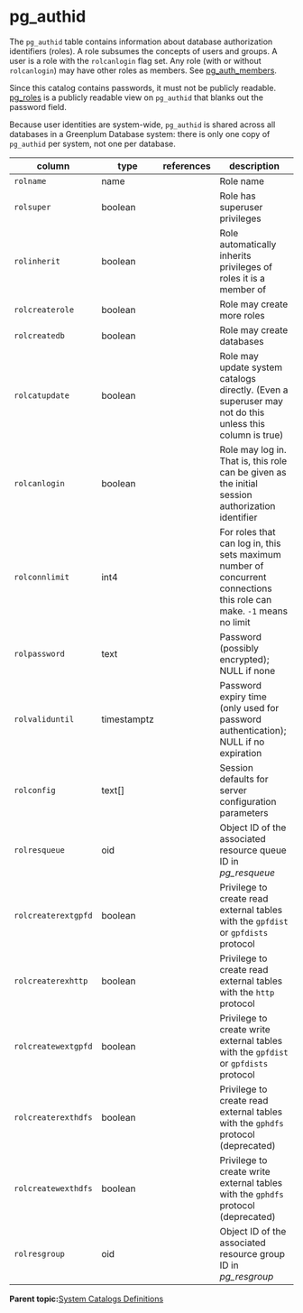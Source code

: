 # pg\_authid 

The `pg_authid` table contains information about database authorization identifiers \(roles\). A role subsumes the concepts of users and groups. A user is a role with the `rolcanlogin` flag set. Any role \(with or without `rolcanlogin`\) may have other roles as members. See [pg\_auth\_members](pg_auth_members.html).

Since this catalog contains passwords, it must not be publicly readable. [pg\_roles](pg_roles.html) is a publicly readable view on `pg_authid` that blanks out the password field.

Because user identities are system-wide, `pg_authid` is shared across all databases in a Greenplum Database system: there is only one copy of `pg_authid` per system, not one per database.

|column|type|references|description|
|------|----|----------|-----------|
|`rolname`|name| |Role name|
|`rolsuper`|boolean| |Role has superuser privileges|
|`rolinherit`|boolean| |Role automatically inherits privileges of roles it is a member of|
|`rolcreaterole`|boolean| |Role may create more roles|
|`rolcreatedb`|boolean| |Role may create databases|
|`rolcatupdate`|boolean| |Role may update system catalogs directly. \(Even a superuser may not do this unless this column is true\)|
|`rolcanlogin`|boolean| |Role may log in. That is, this role can be given as the initial session authorization identifier|
|`rolconnlimit`|int4| |For roles that can log in, this sets maximum number of concurrent connections this role can make. `-1` means no limit|
|`rolpassword`|text| |Password \(possibly encrypted\); NULL if none|
|`rolvaliduntil`|timestamptz| |Password expiry time \(only used for password authentication\); NULL if no expiration|
|`rolconfig`|text\[\]| |Session defaults for server configuration parameters|
|`rolresqueue`|oid| |Object ID of the associated resource queue ID in *pg\_resqueue*|
|`rolcreaterextgpfd`|boolean| |Privilege to create read external tables with the `gpfdist` or `gpfdists` protocol|
|`rolcreaterexhttp`|boolean| |Privilege to create read external tables with the `http` protocol|
|`rolcreatewextgpfd`|boolean| |Privilege to create write external tables with the `gpfdist` or `gpfdists` protocol|
|`rolcreaterexthdfs`|boolean| |Privilege to create read external tables with the `gphdfs` protocol \(deprecated\)|
|`rolcreatewexthdfs`|boolean| |Privilege to create write external tables with the `gphdfs` protocol \(deprecated\)|
|`rolresgroup`|oid| |Object ID of the associated resource group ID in *pg\_resgroup*|

**Parent topic:**[System Catalogs Definitions](../system_catalogs/catalog_ref-html.html)

